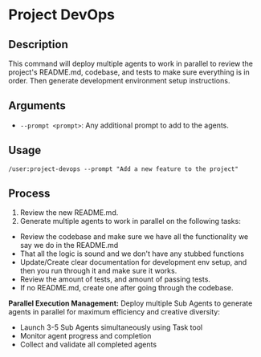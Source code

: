 # Project DevOps

## Description

This command will deploy multiple agents to work in parallel to review the project's README.md, codebase, and tests to make sure everything is in order. Then generate development environment setup instructions.

## Arguments

- `--prompt <prompt>`: Any additional prompt to add to the agents.

## Usage

```
/user:project-devops --prompt "Add a new feature to the project"
```

## Process

1. Review the new README.md.
2. Generate multiple agents to work in parallel on the following tasks:

- Review the codebase and make sure we have all the functionality we say we do in the README.md
- That all the logic is sound and we don't have any stubbed functions
- Update/Create clear documentation for development env setup, and then you run through it and make sure it works.
- Review the amount of tests, and amount of passing tests.
- If no README.md, create one after going through the codebase.

**Parallel Execution Management:**
Deploy multiple Sub Agents to generate agents in parallel for maximum efficiency and creative
diversity:

- Launch 3-5 Sub Agents simultaneously using Task tool
- Monitor agent progress and completion
- Collect and validate all completed agents
